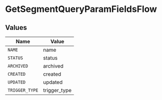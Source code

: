 # GetSegmentQueryParamFieldsFlow


## Values

| Name           | Value          |
| -------------- | -------------- |
| `NAME`         | name           |
| `STATUS`       | status         |
| `ARCHIVED`     | archived       |
| `CREATED`      | created        |
| `UPDATED`      | updated        |
| `TRIGGER_TYPE` | trigger_type   |